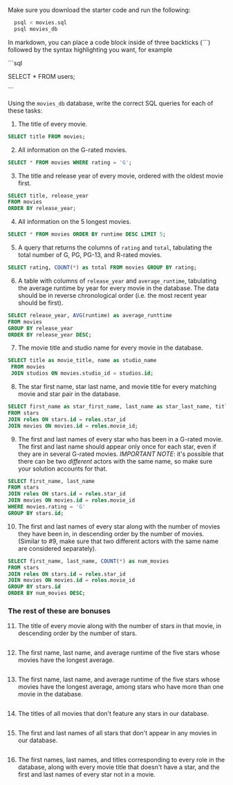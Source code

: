 Make sure you download the starter code and run the following:

```sh
  psql < movies.sql
  psql movies_db
```

In markdown, you can place a code block inside of three backticks (```) followed by the syntax highlighting you want, for example

\```sql

SELECT \* FROM users;

\```

Using the `movies_db` database, write the correct SQL queries for each of these tasks:

1.  The title of every movie.
```sql
SELECT title FROM movies;
```

2.  All information on the G-rated movies.
```sql
SELECT * FROM movies WHERE rating = 'G';
```

3.  The title and release year of every movie, ordered with the oldest movie first.
```sql
SELECT title, release_year
FROM movies
ORDER BY release_year;
```
    
4.  All information on the 5 longest movies.
```sql
SELECT * FROM movies ORDER BY runtime DESC LIMIT 5;
```

5.  A query that returns the columns of `rating` and `total`, tabulating the
    total number of G, PG, PG-13, and R-rated movies.
```sql
SELECT rating, COUNT(*) as total FROM movies GROUP BY rating;
```

6.  A table with columns of `release_year` and `average_runtime`,
    tabulating the average runtime by year for every movie in the database. The data should be in reverse chronological order (i.e. the most recent year should be first).
```sql
SELECT release_year, AVG(runtime) as average_runttime
FROM movies
GROUP BY release_year 
ORDER BY release_year DESC;
```

7.  The movie title and studio name for every movie in the
    database.
```sql
SELECT title as movie_title, name as studio_name
 FROM movies 
 JOIN studios ON movies.studio_id = studios.id;
```

8.  The star first name, star last name, and movie title for every
    matching movie and star pair in the database.
```sql
SELECT first_name as star_first_name, last_name as star_last_name, title as movie_title 
FROM stars 
JOIN roles ON stars.id = roles.star_id 
JOIN movies ON movies.id = roles.movie_id;
```

9.  The first and last names of every star who has been in a G-rated movie. The first and last name should appear only once for each star, even if they are in several G-rated movies. *IMPORTANT NOTE*: it's possible that there can be two *different* actors with the same name, so make sure your solution accounts for that.
```sql
SELECT first_name, last_name 
FROM stars 
JOIN roles ON stars.id = roles.star_id 
JOIN movies ON movies.id = roles.movie_id 
WHERE movies.rating = 'G' 
GROUP BY stars.id;
```

10. The first and last names of every star along with the number
    of movies they have been in, in descending order by the number of movies. (Similar to #9, make sure
    that two different actors with the same name are considered separately).
```sql
SELECT first_name, last_name, COUNT(*) as num_movies 
FROM stars 
JOIN roles ON stars.id = roles.star_id 
JOIN movies ON movies.id = roles.movie_id 
GROUP BY stars.id 
ORDER BY num_movies DESC;
```

### The rest of these are bonuses

11. The title of every movie along with the number of stars in
    that movie, in descending order by the number of stars.
```sql
```

12. The first name, last name, and average runtime of the five
    stars whose movies have the longest average.
```sql
```

13. The first name, last name, and average runtime of the five
    stars whose movies have the longest average, among stars who have more than one movie in the database.
```sql
```

14. The titles of all movies that don't feature any stars in our
    database.
```sql
```

15. The first and last names of all stars that don't appear in any movies in our database.
```sql
```

16. The first names, last names, and titles corresponding to every
    role in the database, along with every movie title that doesn't have a star, and the first and last names of every star not in a movie.
```sql
```